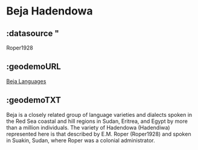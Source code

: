 # Beja Hadendowa

## :datasource "

Roper1928

## :geodemoURL 

[Beja Languages](http://www.ethnologue.com/language/bej)

## :geodemoTXT 

Beja is a closely related group of language varieties and dialects spoken in the Red Sea coastal and hill regions in Sudan, Eritrea, and Egypt by more than a million individuals. The variety of Hadendowa (Hadendiwa) represented here is that described by E.M. Roper (Roper1928) and spoken in Suakin, Sudan, where Roper was a colonial administrator.